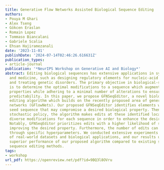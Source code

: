 ```yaml
---
title: Generative Flow Networks Assisted Biological Sequence Editing
authors:
- Pouya M Ghari
- Alex Tseng
- Gökcen Eraslan
- Romain Lopez
- Tommaso Biancalani
- Gabriele Scalia
- Ehsan Hajiramezanali
date: '2023-11-01'
publishDate: '2024-07-14T02:46:26.616631Z'
publication_types:
- article-journal
publication: '*NeurIPS Workshop on Generative AI and Biology*'
abstract: Editing biological sequences has extensive applications in synthetic biology
  and medicine, such as designing regulatory elements for nucleic-acid therapeutics
  and treating genetic disorders. The primary objective in biological-sequence editing
  is to determine the optimal modifications to a sequence which augment certain biological
  properties while adhering to a minimal number of alterations to ensure safety and
  predictability. In this paper, we propose GFNSeqEditor, a novel biological-sequence
  editing algorithm which builds on the recently proposed area of generative flow
  networks (GFlowNets). Our proposed GFNSeqEditor identifies elements within a starting
  seed sequence that may compromise a desired biological property. Then, using a learned
  stochastic policy, the algorithm makes edits at these identified locations, offering
  diverse modifications for each sequence in order to enhance the desired property.
  Notably, GFNSeqEditor prioritizes edits with a higher likelihood of substantially
  improving the desired property. Furthermore, the number of edits can be regulated
  through specific hyperparameters. We conducted extensive experiments on a range
  of real-world datasets and biological applications, and our results underscore the
  superior performance of our proposed algorithm compared to existing state-of-the-art
  sequence editing methods.
tags:
- workshop
url_pdf: https://openreview.net/pdf?id=9BQ3l8OVru
---
```

